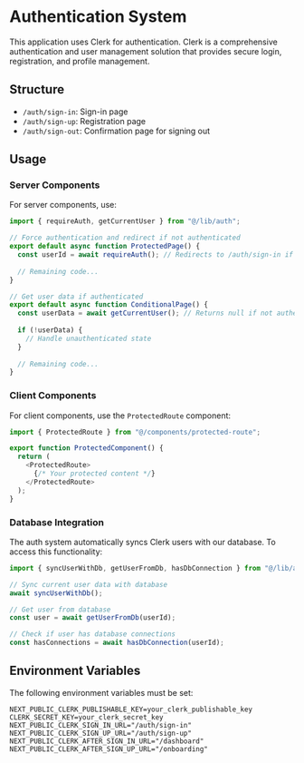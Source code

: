 # Authentication System

This application uses Clerk for authentication. Clerk is a comprehensive authentication and user management solution that provides secure login, registration, and profile management.

## Structure

- `/auth/sign-in`: Sign-in page
- `/auth/sign-up`: Registration page
- `/auth/sign-out`: Confirmation page for signing out

## Usage

### Server Components
For server components, use:

```typescript
import { requireAuth, getCurrentUser } from "@/lib/auth";

// Force authentication and redirect if not authenticated
export default async function ProtectedPage() {
  const userId = await requireAuth(); // Redirects to /auth/sign-in if not authenticated
  
  // Remaining code...
}

// Get user data if authenticated
export default async function ConditionalPage() {
  const userData = await getCurrentUser(); // Returns null if not authenticated
  
  if (!userData) {
    // Handle unauthenticated state
  }
  
  // Remaining code...
}
```

### Client Components 
For client components, use the `ProtectedRoute` component:

```typescript
import { ProtectedRoute } from "@/components/protected-route";

export function ProtectedComponent() {
  return (
    <ProtectedRoute>
      {/* Your protected content */}
    </ProtectedRoute>
  );
}
```

### Database Integration

The auth system automatically syncs Clerk users with our database. To access this functionality:

```typescript
import { syncUserWithDb, getUserFromDb, hasDbConnection } from "@/lib/auth";

// Sync current user data with database
await syncUserWithDb();

// Get user from database
const user = await getUserFromDb(userId);

// Check if user has database connections
const hasConnections = await hasDbConnection(userId);
```

## Environment Variables

The following environment variables must be set:

```
NEXT_PUBLIC_CLERK_PUBLISHABLE_KEY=your_clerk_publishable_key
CLERK_SECRET_KEY=your_clerk_secret_key
NEXT_PUBLIC_CLERK_SIGN_IN_URL="/auth/sign-in"
NEXT_PUBLIC_CLERK_SIGN_UP_URL="/auth/sign-up"
NEXT_PUBLIC_CLERK_AFTER_SIGN_IN_URL="/dashboard"
NEXT_PUBLIC_CLERK_AFTER_SIGN_UP_URL="/onboarding"
``` 
